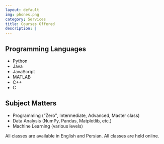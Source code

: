 ```yaml
---
layout: default
img: phones.png
category: Services
title: Courses Offered
description: |
---
```


<h2>Programming Languages</h2>
<ul>
  <li>Python</li>
  <li>Java</li>
  <li>JavaScript</li>
  <li>MATLAB</li>
  <li>C++</li>
  <li>C</li>
</ul>

<h2>Subject Matters</h2>
<ul>
  <li>Programming (<q>Zero</q>, Intermediate, Advanced, Master class)</li>
  <li>Data Analysis (NumPy, Pandas, Matplotlib, etc.)</li>
  <li>Machine Learning (various levels)</li>
</ul>

All classes are available in English and Persian. All classes are held online.
